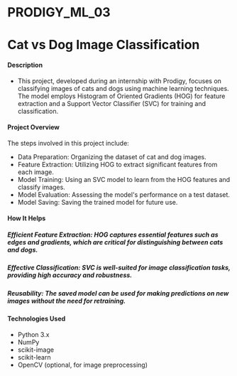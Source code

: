 # PRODIGY_ML_03
# Cat vs Dog Image Classification
#### Description
- This project, developed during an internship with Prodigy, focuses on classifying images of cats and dogs using machine learning techniques. The model employs Histogram of Oriented Gradients (HOG) for feature extraction and a Support Vector Classifier (SVC) for training and classification.

#### Project Overview
The steps involved in this project include:

- Data Preparation: Organizing the dataset of cat and dog images.
- Feature Extraction: Utilizing HOG to extract significant features from each image.
- Model Training: Using an SVC model to learn from the HOG features and classify images.
- Model Evaluation: Assessing the model's performance on a test dataset.
- Model Saving: Saving the trained model for future use.
#### How It Helps
##### Efficient Feature Extraction: HOG captures essential features such as edges and gradients, which are critical for distinguishing between cats and dogs.
##### Effective Classification: SVC is well-suited for image classification tasks, providing high accuracy and robustness.
##### Reusability: The saved model can be used for making predictions on new images without the need for retraining.
#### Technologies Used
- Python 3.x
- NumPy
- scikit-image
- scikit-learn
- OpenCV (optional, for image preprocessing)
